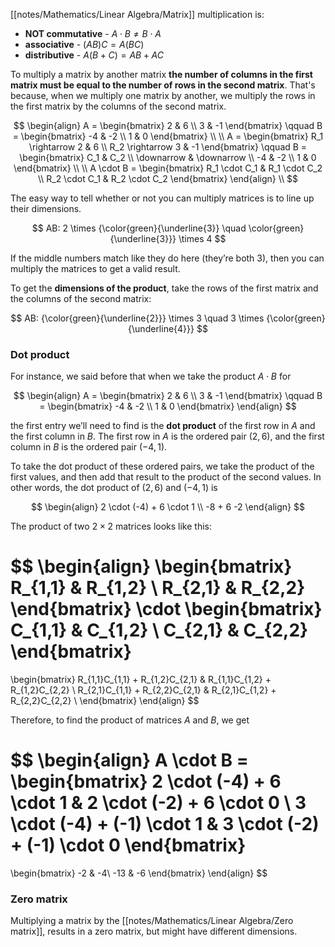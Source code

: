 [[notes/Mathematics/Linear Algebra/Matrix]] multiplication is:

- **NOT commutative** - $A\cdot B \neq B\cdot A$ 
- **associative** - $(AB)C = A(BC)$
- **distributive** - $A(B + C) = AB + AC$


To multiply a matrix by another matrix **the number of columns in the first matrix must be equal to the number of rows in the second matrix**. That's because, when we multiply one matrix by another, we multiply the rows in the first matrix by the columns of the second matrix.

$$
\begin{align}
A = 
\begin{bmatrix}
2 & 6 \\ 
3 & -1 
\end{bmatrix}  
\qquad
B = 
\begin{bmatrix}
-4 & -2 \\ 
1 & 0
\end{bmatrix} \\ \\
A = 
\begin{bmatrix}
R_1 \rightarrow 2 & 6 \\ 
R_2 \rightarrow 3 & -1 
\end{bmatrix} 
\qquad
B = 
\begin{bmatrix}
C_1 & C_2 \\
\downarrow & \downarrow \\
-4 & -2 \\ 
1 & 0
\end{bmatrix} \\ \\
A \cdot B = \begin{bmatrix}
R_1 \cdot C_1 & R_1 \cdot C_2 \\ 
R_2 \cdot C_1 & R_2 \cdot C_2 
\end{bmatrix}
\end{align} \\
$$

The easy way to tell whether or not you can multiply matrices is to line up their dimensions.

$$
AB: 2 \times {\color{green}{\underline{3}} \quad \color{green}{\underline{3}}} \times 4
$$

If the middle numbers match like they do here (they’re both $3$), then you can multiply the matrices to get a valid result.

To get the **dimensions of the product**, take the rows of the first matrix and the columns of the second matrix: 

$$
AB: {\color{green}{\underline{2}}} \times 3 \quad 3 \times {\color{green}{\underline{4}}}
$$

### Dot product

For instance, we said before that when we take the product $A \cdot B$ for

$$
\begin{align}
A = 
\begin{bmatrix}
2 & 6 \\ 
3 & -1 
\end{bmatrix}  
\qquad
B = 
\begin{bmatrix}
-4 & -2 \\ 
1 & 0
\end{bmatrix} 
\end{align}
$$

the first entry we’ll need to find is the **dot product** of the first row in $A$ and the first column in $B$. The first row in $A$ is the ordered pair $(2,6)$, and the first column in $B$ is the ordered pair $(−4,1)$.

To take the dot product of these ordered pairs, we take the product of the first values, and then add that result to the product of the second values. In other words, the dot product of $(2,6)$ and $(−4,1)$ is

$$
\begin{align}
2 \cdot (-4) + 6 \cdot 1 \\
-8 + 6
-2 
\end{align}
$$

The product of two $2 \times 2$ matrices looks like this:

$$
\begin{align}
\begin{bmatrix}
R_{1,1} & R_{1,2} \\ 
R_{2,1} & R_{2,2} 
\end{bmatrix}
\cdot
\begin{bmatrix}
C_{1,1} & C_{1,2} \\ 
C_{2,1} & C_{2,2} 
\end{bmatrix}
= 
\begin{bmatrix}
R_{1,1}C_{1,1} + R_{1,2}C_{2,1} & R_{1,1}C_{1,2} + R_{1,2}C_{2,2} \\
R_{2,1}C_{1,1} + R_{2,2}C_{2,1} & R_{2,1}C_{1,2} + R_{2,2}C_{2,2} \\
\end{bmatrix}
\end{align}
$$

Therefore, to find the product of matrices $A$ and $B$, we get 

$$
\begin{align}
A \cdot B = 
\begin{bmatrix}
2 \cdot (-4) + 6 \cdot 1 & 2 \cdot (-2) + 6 \cdot 0 \\ 
3 \cdot (-4) + (-1) \cdot 1 & 3 \cdot (-2) + (-1) \cdot 0
\end{bmatrix} 
= 
\begin{bmatrix}
-2 &  -4\\ 
-13 & -6
\end{bmatrix} 
\end{align}
$$

### Zero matrix

Multiplying a matrix by the [[notes/Mathematics/Linear Algebra/Zero matrix]], results in a zero matrix, but might have different dimensions. 